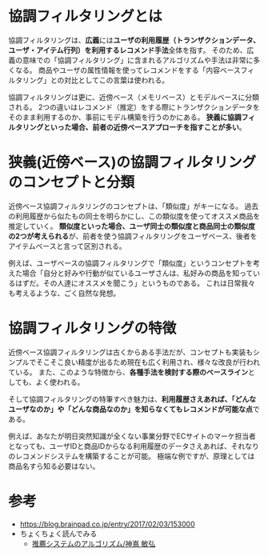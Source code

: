 # 協調フィルタリングとは

協調フィルタリングは、**広義**には**ユーザの利用履歴（トランザクションデータ、ユーザ・アイテム行列）を利用するレコメンド手法**全体を指す。
そのため、広義の意味での「協調フィルタリング」に含まれるアルゴリズムや手法は非常に多くなる。
商品やユーザの属性情報を使ってレコメンドをする「内容ベースフィルタリング」との対比としてこの言葉は使われる。

協調フィルタリングは更に、近傍ベース（メモリベース）とモデルベースに分類される。
2つの違いはレコメンド（推定）をする際にトランザクションデータをそのまま利用するのか、事前にモデル構築を行うのかにある。
**狭義に協調フィルタリングといった場合、前者の近傍ベースアプローチを指すことが多い**。

# 狭義(近傍ベース)の協調フィルタリングのコンセプトと分類

近傍ベース協調フィルタリングのコンセプトは、「類似度」がキーになる。
過去の利用履歴から似たもの同士を明らかにし、この類似度を使ってオススメ商品を推定していく。
**類似度といった場合、ユーザ同士の類似度と商品同士の類似度の2つが考えられる**が、前者を使う協調フィルタリングをユーザベース、後者をアイテムベースと言って区別される。

例えば、ユーザベースの協調フィルタリングで「類似度」というコンセプトを考えた場合「自分と好みや行動が似ているユーザさんは、私好みの商品を知っているはずだ。その人達にオススメを聞こう」というものである。
これは日常我々も考えるような、ごく自然な発想。

# 協調フィルタリングの特徴
近傍ベース協調フィルタリングは古くからある手法だが、コンセプトも実装もシンプルでそこそこ良い精度が出るため現在も広く利用され、様々な改良が行われている。
また、このような特徴から、**各種手法を検討する際のベースライン**としても、よく使われる。

そして協調フィルタリングの特筆すべき魅力は、**利用履歴さえあれば、「どんなユーザなのか」や「どんな商品なのか」を知らなくてもレコメンドが可能な点**である。

例えば、あなたが明日突然知識が全くない事業分野でECサイトのマーケ担当者となっても、ユーザIDと商品IDからなる利用履歴のデータさえあれば、それなりのレコメンドシステムを構築することが可能。
極端な例ですが、原理としては商品名すら知る必要はない。

# 参考

- https://blog.brainpad.co.jp/entry/2017/02/03/153000
- ちょくちょく読んでみる
  - [推薦システムのアルゴリズム/神嶌 敏弘 ](http://www.kamishima.net/archive/recsysdoc.pdf)